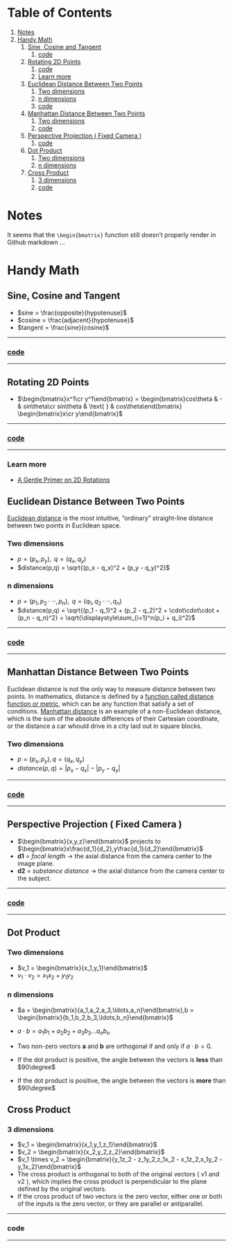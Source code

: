
# Table of Contents

1.  [Notes](#orgd8c208f)
2.  [Handy Math](#org620c36b)
    1.  [Sine, Cosine and Tangent](#org921096b)
        1.  [code](#org4d800b0)
    2.  [Rotating 2D Points](#org3860123)
        1.  [code](#org8a38b34)
        2.  [Learn more](#orgad54122)
    3.  [Euclidean Distance Between Two Points](#org6f10768)
        1.  [Two dimensions](#orgcfc96b1)
        2.  [n dimensions](#org21533c9)
        3.  [code](#org340f367)
    4.  [Manhattan Distance Between Two Points](#orgcd5d8fa)
        1.  [Two dimensions](#orgd32b984)
        2.  [code](#org49ccbf5)
    5.  [Perspective Projection ( Fixed Camera )](#org9684b17)
        1.  [code](#org7adf2de)
    6.  [Dot Product](#org03f8c3f)
        1.  [Two dimensions](#org646fafd)
        2.  [n dimensions](#org69cfc9a)
    7.  [Cross Product](#orgbb5263d)
        1.  [3 dimensions](#org3bcb145)
        2.  [code](#org0df6d1f)



<a id="orgd8c208f"></a>

# Notes

It seems that the `\begin{bmatrix}` function still doesn&rsquo;t properly render in Github markdown &#x2026;


<a id="org620c36b"></a>

# Handy Math


<a id="org921096b"></a>

## Sine, Cosine and Tangent

-   $sine = \frac{opposite}{hypotenuse}$
-   $cosine = \frac{adjacent}{hypotenuse}$
-   $tangent = \frac{sine}{cosine}$

---


<a id="org4d800b0"></a>

### [code](js/sketch_01.js)

---


<a id="org3860123"></a>

## Rotating 2D Points

-   $\begin{bmatrix}x^1\cr y^1\end{bmatrix} = \begin{bmatrix}cos\theta & - & sin\theta\cr sin\theta & \text{ } & cos\theta\end{bmatrix} \begin{bmatrix}x\cr y\end{bmatrix}$

---


<a id="org8a38b34"></a>

### [code](js/sketch_02.js)

---


<a id="orgad54122"></a>

### Learn more

-   [A Gentle Primer on 2D Rotations](https://www.alanzucconi.com/2016/02/03/2d-rotations/)


<a id="org6f10768"></a>

## Euclidean Distance Between Two Points

[Euclidean distance](https://en.wikipedia.org/wiki/Euclidean_distance) is the most intuitive, &ldquo;ordinary&rdquo; straight-line distance between two points in Euclidean space.


<a id="orgcfc96b1"></a>

### Two dimensions

-   $p = (p_x,p_y), \text{ } q = (q_x,q_y)$
-   $distance(p,q) = \sqrt{(p_x - q_x)^2 + (p_y - q_y)^2}$


<a id="org21533c9"></a>

### n dimensions

-   $p = (p_1,p_2\cdot\cdot\cdot,p_n), \text{ } q = (q_1,q_2\cdot\cdot\cdot,q_n)$
-   $distance(p,q) = \sqrt{(p_1 - q_1)^2 + (p_2 - q_2)^2 + \cdot\cdot\cdot + (p_n - q_n)^2} = \sqrt{\displaystyle\sum_{i=1}^n(p_i + q_i)^2}$

---


<a id="org340f367"></a>

### [code](js/sketch_03.js)

---


<a id="orgcd5d8fa"></a>

## Manhattan Distance Between Two Points

Euclidean distance is not the only way to measure distance between two points.
In mathematics, distance is defined by a [function called distance function or metric](https://en.wikipedia.org/wiki/Metric_space), which can be any function that satisfy a set of conditions.
[Manhattan distance](https://en.wikipedia.org/wiki/Taxicab_geometry) is an example of a non-Euclidean distance, which is the sum of the absolute differences of their Cartesian coordinate, or the distance a car whould drive in a city laid out in square blocks.


<a id="orgd32b984"></a>

### Two dimensions

-   $p = (p_x,p_y), q = (q_x,q_y)$
-   $distance(p,q) = |p_x - q_x| - |p_y - q_y|$

---


<a id="org49ccbf5"></a>

### [code](js/sketch_04.js)

---


<a id="org9684b17"></a>

## Perspective Projection ( Fixed Camera )

-   $\begin{bmatrix}{x,y,z}\end{bmatrix}$ projects to $\begin{bmatrix}x\frac{d_1}{d_2},y\frac{d_1}{d_2}\end{bmatrix}$
-   **d1** = *focal length* -> the axial distance from the camera center to the image plane.
-   **d2** = *substance distance* -> the axial distance from the camera center to the subject.

---


<a id="org7adf2de"></a>

### [code](js/sketch_05.js)

---


<a id="org03f8c3f"></a>

## Dot Product


<a id="org646fafd"></a>

### Two dimensions

-   $v_1 = \begin{bmatrix}{x_1,y_1}\end{bmatrix}$
-   $v_1 \cdot v_2 = x_1x_2 + y_1y_2$


<a id="org69cfc9a"></a>

### n dimensions

-   $a = \begin{bmatrix}{a_1,a_2,a_3,\ldots,a_n}\end{bmatrix},b = \begin{bmatrix}{b_1,b_2,b_3,\ldots,b_n}\end{bmatrix}$

-   $a \cdot b = a_1b_1 + a_2b_2 + a_3b_3 \ldots a_nb_n$

-   Two non-zero vectors **a** and **b** are orthogonal if and only if $a \cdot b = 0$.
-   If the dot product is positive, the angle between the vectors is **less** than $90\degree$
-   If the dot product is positive, the angle between the vectors is **more** than $90\degree$


<a id="orgbb5263d"></a>

## Cross Product


<a id="org3bcb145"></a>

### 3 dimensions

-   $v_1 = \begin{bmatrix}{x_1,y_1,z_1}\end{bmatrix}$
-   $v_2 = \begin{bmatrix}{x_2,y_2,z_2}\end{bmatrix}$
-   $v_1 \times v_2 = \begin{bmatrix}{y_1z_2 - z_1y_2,z_1x_2 - x_1z_2,x_1y_2 - y_1x_2}\end{bmatrix}$
-   The cross product is orthogonal to both of the original vectors ( v1 and v2 ), which implies the cross product is perpendicular to the plane defined by the original vectors.
-   If the cross product of two vectors is the zero vector, either one or both of the inputs is the zero vector, or they are parallel or antiparallel.

---


<a id="org0df6d1f"></a>

### code

---

